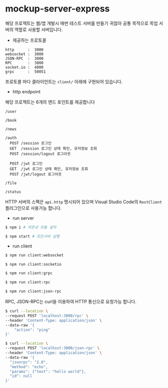 # mockup-server-express

해당 프로젝트는 웹/앱 개발시 매번 테스트 서버를 만들기 귀찮아 공통 목적으로 목업 서버의 역할로 사용할 서버입니다.

* 제공하는 프로토콜

```
http      :  3000
websocket :  3000
JSON-RPC  :  3000
RPC       :  3000
socket.io :  4000
grpc      :  50051
```

프로토콜 마다 클라이언트는 `client/` 아래에 구현되어 있습니다.

* http endpoint

해당 프로젝트는 6개의 엔드 포인트를 제공합니다

```
/user

/book

/news

/auth
  POST /session 로그인
  GET  /session 로그인 상태 확인, 유저정보 조회
  POST /session/logout 로그아웃
  
  POST /jwt 로그인
  GET  /jwt 로그인 상태 확인, 유저정보 조회
  POST /jwt/logout 로그아웃

/file

/status
```

HTTP 서버의 스펙은 `api.http` 명시되어 있으며 Visual Studio Code의 `RestClient` 플러그인으로 사용가능 합니다.

* run server

```bash
$ npm i # 의존성 모듈 설치

$ npm start # 모든서버 실행
```

* run client

```bash
$ npm run client:websocket

$ npm run client:socketio

$ npm run client:grpc

$ npm run client:rpc

$ npm run client:json-rpc
```

RPC, JSON-RPC는 curl을 이용하여 HTTP 통신으로 요청가능 합니다.

```sh
$ curl --location \
--request POST 'localhost:3000/rpc' \
--header 'Content-Type: application/json' \
--data-raw '{
    "action": "ping"
}'
```

```sh
$ curl --location \
--request POST 'localhost:3000/json-rpc' \
--header 'Content-Type: application/json' \
--data-raw '{
  "jsonrpc": "2.0", 
  "method": "echo", 
  "params": {"text": "hello world"}, 
  "id": null
}'
```